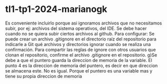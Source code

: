 # tl1-tp1-2024-marianogk
Es conveniente incluirlo porque asi ignoramos archivos que no necesitamos subir, por ej: archivos del sistema operativos, del IDE. 
Se debe hacer cuando no se quiera subir ciertos archivos al github.
Para configurar: Se puede crear un archivo .gitignore en el directorio raíz del repositorio para indicarle a Git qué archivos y directorios ignorar cuando se realiza una confirmación. Para compartir las reglas de ignore con otros usuarios que clonan el repositorio, confirme el archivo .gitignore en el repositorio.
g)Se debe a que el puntero guarda la direccion de memoria de la variable. 
El punto 4 es la direccion de memoria del puntero, es decir en que direccion se almacena este. No es igual. Porque el puntero es una variable mas y tiene su propia direccion de memoria
